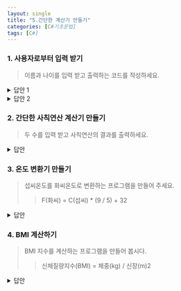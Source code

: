 ```yaml
---
layout: single
title: "5.간단한 계산기 만들기"
categories: [C#기초문법]
tags: [C#]
---
```


### 1. 사용자로부터 입력 받기

> 이름과 나이를 입력 받고 출력하는 코드를 작성하세요.

<details>
<summary>답안 1</summary>
<div markdown = "1">

```c#
//이름나이 따로 입력 받기
Console.Write("이름을 입력해주세요: ");
string name = Console.ReadLine();

 Console.Write("나이를 입력해주세요: ");
string age = Console.ReadLine();

 //Console.WriteLine("이름: {0} 나이: {1}", name, age); // 문자열 형식화
Console.WriteLine($"이름: {name} 나이: {age}"); // 문자열 보간
```

</div>
</details>

<details>
<summary>답안 2</summary>
<div markdown = "1">

```c#
//이름나이 동시에 받아 Split메서드로 나눠 저장하기
Console.Write("이름과 나이를 입력해주세요.: ");
string[] input = Console.ReadLine().Split(' ');

Console.WriteLine($"이름: {input[0]} 나이: {input[1]}"); // 문자열 보간
```

</div>
</details>

### 2. 간단한 사칙연산 계산기 만들기

> 두 수를 입력 받고 사칙연산의 결과를 출력하세요.

<details>
<summary>답안</summary>
<div markdown = "1">

```c#
int num1, num2;
Console.Write("첫번째 정수를 입력 해주세요.");
string input = Console.ReadLine();
if (!int.TryParse(input, out num1))
{
    Console.WriteLine("정수를 입력해 주세요.");
    return;
}
 Console.Write("두번째 정수를 입력 해주세요.");
input = Console.ReadLine();
if (!int.TryParse(input, out num2))
{
    Console.WriteLine("정수를 입력해 주세요.");
    return;
}
Console.WriteLine($"{num1} + {num2} = {num1 + num2}");
Console.WriteLine($"{num1} - {num2} = {num1 - num2}");
Console.WriteLine($"{num1} * {num2} = {num1 * num2}");
Console.WriteLine($"{num1} / {num2} = {num1 / num2}");
```

</div>
</details>

### 3. 온도 변환기 만들기

> 섭씨온도를 화씨온도로 변환하는 프로그램을 만들어 주세요.
>
> > F(화씨) = C(섭씨) \* (9 / 5) + 32

<details>
<summary>답안</summary>
<div markdown = "1">

```c#
//F(화씨) = C(섭씨) * (9 / 5) + 32
float cel, fah;

Console.Write("섭씨를 입력해 주세요: ");
string input = Console.ReadLine();

if (float.TryParse(input, out cel))
{
    fah = cel * (9.0f / 5.0f) + 32.0f;
    Console.WriteLine($"{cel}°C 는 {fah}°F 입니다.");
}
else
{
    Console.WriteLine("숫자를 입력해 주세요.");
}
```

- 9 / 5를 할경우 정수형 리터럴이기 때문에 값이 1이 되므로
- 9.0f / 5.0f로 해야 제값인 1.8f가 나온다

</div>
</details>

### 4. BMI 계산하기

> BMI 지수를 계산하는 프로그램을 만들어 봅시다.
>
> > 신체질량지수(BMI) = 체중(kg) / 신장(m)2

<details>
<summary>답안</summary>
<div markdown = "1">

```c#
float weight = 0;
float height = 0;
Console.Write("체중을 입력해주세요(kg): ");
string input = Console.ReadLine();
if (!float.TryParse(input, out weight))
{
    Console.Write("유효하지 않은 입력입니다. ");
    return;
}
Console.Write("키를 입력해주세요(cm): ");
input = Console.ReadLine();
if (!float.TryParse(input, out height))
{
    Console.Write("유효하지 않은 입력입니다. ");
    return;
}
height *= 0.01f;    // cm를 m로 변환
float bmi = weight / (height * height); //BMI = 체중(kg) / 신장(m)2
Console.WriteLine($"당신의 BMI 지수는: {bmi:N2} 입니다.");  // {:N2} 소수점 2번째자리까지 출력
```

</div>
</details>
